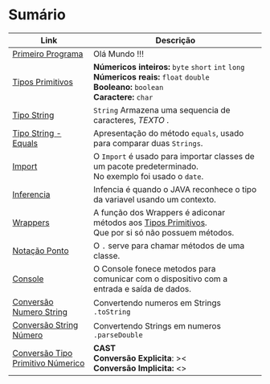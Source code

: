 # Sumário 

Link | Descrição |
-----|-----------|
[Primeiro Programa](https://github.com/marcosalvesb3/FundamentosJava/blob/main/PrimeiroPrograma.java) | Olá Mundo !!!
[Tipos Primitivos](https://github.com/marcosalvesb3/FundamentosJava/blob/main/TiposPrimitivos.java) | **Númericos inteiros:** `byte` `short` `int` `long` <br/> **Númericos reais:** `float` `double` <br/> **Booleano:** `boolean`<br/> **Caractere:** `char`
[Tipo String](https://github.com/marcosalvesb3/FundamentosJava/blob/main/TipoString.java)| `String` Armazena uma sequencia de caracteres, *TEXTO* .
[Tipo String - Equals](https://github.com/marcosalvesb3/FundamentosJava/blob/main/TipoStringEquals.java)| Apresentação do método `equals`, usado para comparar duas `Strings`.
[Import](https://github.com/marcosalvesb3/FundamentosJava/blob/main/Import.java)| O `Import` é usado para importar classes de um pacote predeterminado. <br/> No exemplo foi usado o `date`.
[Inferencia](https://github.com/marcosalvesb3/FundamentosJava/blob/main/Inferencia.java)| Infencia é quando o JAVA reconhece o tipo da variavel usando um contexto.
[Wrappers](https://github.com/marcosalvesb3/FundamentosJava/blob/main/Wrappers.java)| A função dos Wrappers é adiconar métodos aos [Tipos Primitivos](https://github.com/marcosalvesb3/Exercicios-Java/blob/main/fundamentos/TiposPrimitivos.java).<br/> Que por si só não possuem métodos.
[Notação Ponto](https://github.com/marcosalvesb3/FundamentosJava/blob/main/Nota%C3%A7%C3%A3oPonto.java)| O `.` serve para chamar métodos de uma classe. 
[Console](https://github.com/marcosalvesb3/FundamentosJava/blob/main/Console.java)| O Console fonece metodos para comunicar com o dispositivo com a entrada e saída de dados.
[Conversão Numero String](https://github.com/marcosalvesb3/FundamentosJava/blob/main/ConversaoNumeroString.java)| Convertendo numeros em Strings `.toString`
[Conversão String Número](https://github.com/marcosalvesb3/FundamentosJava/blob/main/ConversaoStringNumero.java)| Convertendo Strings em numeros `.parseDouble`
[Conversão Tipo Primitivo Númerico](https://github.com/marcosalvesb3/FundamentosJava/blob/main/ConversaoTipoPrimitivoN%C3%BAmerico.java)| **CAST** <br/> **Conversão Explicita**: >< <br/>**Conversão Implicita:** <>
